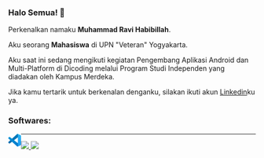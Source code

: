 ### Halo Semua! 👋
Perkenalkan namaku **Muhammad Ravi Habibillah**.

Aku seorang **Mahasiswa** di UPN "Veteran" Yogyakarta.

Aku saat ini sedang mengikuti kegiatan Pengembang Aplikasi Android dan Multi-Platform di Dicoding 
melalui Program Studi Independen yang diadakan oleh Kampus Merdeka.

Jika kamu tertarik untuk berkenalan denganku, silakan ikuti akun [Linkedin](https://www.linkedin.com/in/muhammad-ravi-habibillah-7b207b175/)ku ya.

### Softwares:
<img align="left" alt="Visual Studio Code" width="26px" src="https://raw.githubusercontent.com/github/explore/80688e429a7d4ef2fca1e82350fe8e3517d3494d/topics/visual-studio-code/visual-studio-code.png" />

---
<p align="left">
<a href="https://github.com/ravihabibillah">
  <img height="180em" src="https://github-readme-stats-eight-theta.vercel.app/api?username=ravihabibillah&show_icons=true&theme=vue-dark&include_all_commits=true&count_private=true"/>
  <img height="180em" src="https://github-readme-stats-eight-theta.vercel.app/api/top-langs/?username=ravihabibillah&layout=compact&langs_count=8&theme=vue-dark"/>
</a>
</p>


<!--
**ravihabibillah/ravihabibillah** is a ✨ _special_ ✨ repository because its `README.md` (this file) appears on your GitHub profile.

Here are some ideas to get you started:

- 🔭 I’m currently working on ...
- 🌱 I’m currently learning ...
- 👯 I’m looking to collaborate on ...
- 🤔 I’m looking for help with ...
- 💬 Ask me about ...
- 📫 How to reach me: ...
- 😄 Pronouns: ...
- ⚡ Fun fact: ...
-->
